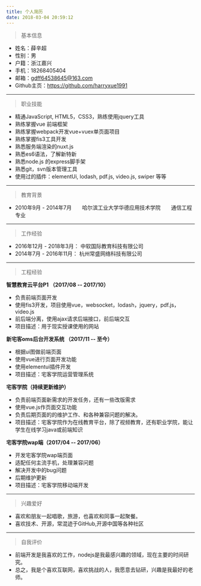 ```yaml
---
title: 个人简历
date: 2018-03-04 20:59:12
---
```

> 基本信息

- 姓名：薛辛超
- 性别：男
- 户籍：浙江嘉兴
- 手机：18268405404
- 邮箱：gdff64538645@163.com
- Github主页：https://github.com/harryxue1991

***

> 职业技能

- 精通JavaScript, HTML5，CSS3，熟练使用jquery工具
- 熟练掌握vue 前端框架
- 熟练掌握webpack开发vue+vuex单页面项目
- 熟练掌握fis3工具开发
- 熟悉服务端渲染的nuxt.js
- 熟悉es6语法，了解新特新
- 熟悉node.js 的express脚手架
- 熟悉git，svn版本管理工具
- 使用过的插件：elementUi, lodash, pdf.js, video.js, swiper 等等

***

> 教育背景

- 2010年9月 - 2014年7月　　哈尔滨工业大学华德应用技术学院　　通信工程专业

***

> 工作经验

- 2016年12月 - 2018年3月： 中软国际教育科技有限公司
- 2014年7月 - 2016年11月： 杭州常盛网络科技有限公司

***

> 工程经验

**智慧教育云平台P1 （2017/08 -- 2017/10）**
- 负责前端页面开发
- 使用fis3开发，项目使用vue，websocket，lodash，jquery，pdf.js，video.js
- 前后端分离，使用ajax请求后端接口，前后端交互
- 项目描述：用于现实授课使用的网站

**新宅客oms后台开发系统 （2017/11 -- 至今）**
- 根据ui图做前端页面
- 使用vue进行页面开发功能
- 使用elementui插件开发
- 项目描述：宅客学院运营管理系统

**宅客学院（持续更新维护）**
- 负责前端页面新需求的开发任务，还有一些改版需求
- 使用vue.js作页面交互功能
- 负责后期页面的的维护工作、和各种兼容问题的解决。
- 项目描述：宅客学院作为在线教育平台，除了视频教育，还有职业学院，能让学生在线学习java或前端知识

**宅客学院wap端（2017/04 -- 2017/06）**
- 开发宅客学院wap端页面
- 适配任何主流手机，处理兼容问题
- 解决开发中的bug问题
- 后期维护更新
- 项目描述：宅客学院移动端开发

***

> 兴趣爱好

- 喜欢和朋友一起唱歌，旅游，也喜欢和同事一起聚餐。
- 喜欢技术、开源，常混迹于GitHub,开源中国等各种社区

***

> 自我评价

- 前端开发是我喜欢的工作，nodejs是我最感兴趣的领域，现在主要的时间研究。
- 总之，我是个喜欢互联网，喜欢挑战的人，我愿意去钻研，兴趣是我最好的老师。